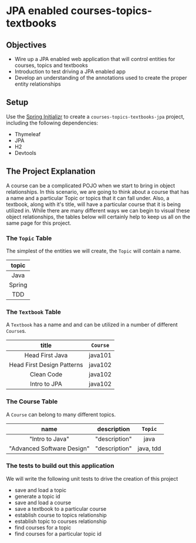 # JPA enabled courses-topics-textbooks
## Objectives
  * Wire up a JPA enabled web application that will control entities for courses, topics and textbooks
  * Introduction to test driving a JPA enabled app
  * Develop an understanding of the annotations used to create the proper entity relationships

## Setup
Use the [Spring Initializr](https://start.spring.io) to create a `courses-topics-textbooks-jpa` project, including the following dependencies:

  * Thymeleaf
  * JPA
  * H2
  * Devtools

## The Project Explanation
A course can be a complicated POJO when we start to bring in object relationships. In this scenario, we are going to think about a course that has a name and a particular Topic or topics that it can fall under. Also, a textbook, along with it's title, will have a particular course that it is being utilized in. While there are many different ways we can begin to visual these object relationships, the tables below will certainly help to keep us all on the same page for this project.

### The `Topic` Table
The simplest of the entities we will create, the `Topic` will contain a name.

| **topic** |
| :-------: |
| Java      |
| Spring    |
| TDD       |

### The `Textbook` Table
A `Textbook` has a name and and can be utilized in a number of different `Course`s.

| title                      | `Course`  |
| :------------------------: | :-------: |
| Head First Java            | java101   |
| Head First Design Patterns | java102   |
| Clean Code	             | java102   |
| Intro to JPA	             | java102   |

### The Course Table
A `Course` can belong to many different topics.

| name                       |	description  |	`Topic`  |
| :------------------------: | :-----------: | :-------: |
| "Intro to Java"	         | "description" | java      |
| "Advanced Software Design" | "description" | java, tdd |

### The tests to build out this application
We will write the following unit tests to drive the creation of this project

  * save and load a topic
  * generate a topic id
  * save and load a course
  * save a textbook to a particular course
  * establish course to topics relationship
  * establish topic to courses relationship
  * find courses for a topic
  * find courses for a particular topic id